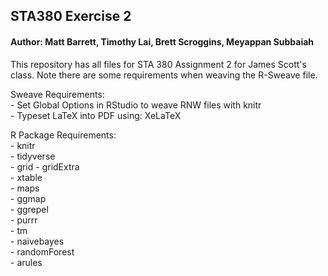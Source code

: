 
## STA380 Exercise 2
#### Author: Matt Barrett, Timothy Lai, Brett Scroggins, Meyappan Subbaiah

This repository has all files for STA 380 Assignment 2 for James Scott's class. Note there are some requirements when weaving the R-Sweave file.

Sweave Requirements:   
    - Set Global Options in RStudio to weave RNW files with knitr    
    - Typeset LaTeX into PDF using: XeLaTeX  

R Package Requirements:   
    - knitr  
    - tidyverse    
    - grid
    - gridExtra  
    - xtable  
    - maps  
    - ggmap    
    - ggrepel    
    - purrr    
    - tm   
    - naivebayes  
    - randomForest  
    - arules  
